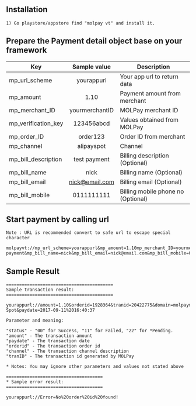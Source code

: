 ## Installation

```
1) Go playstore/appstore find "molpay vt" and install it.
```

## Prepare the Payment detail object base on your framework

| Key                   | Sample value  | Description                       |
| --------------------- |:-------------:| --------------------------------- |
| mp_url_scheme         | yourappurl    | Your app url to return data       |
| mp_amount             | 1.10          | Payment amount from merchant      |
| mp_merchant_ID        | yourmerchantID| MOLPay merchant ID                |
| mp_verification_key   | 123456abcd    | Values obtained from MOLPay       |
| mp_order_ID           | order123      | Order ID from merchant            |
| mp_channel            | alipayspot    | Channel                           |
| mp_bill_description   | test payment  | Billing description (Optional)    |
| mp_bill_name          | nick          | Billing name (Optional)           |
| mp_bill_email         | nick@email.com| Billing email (Optional)          |
| mp_bill_mobile        | 0111111111    | Billing mobile phone no (Optional)|

## Start payment by calling url

```
Note : URL is recommended convert to safe url to escape special character

molpayvt://mp_url_scheme=yourappurl&mp_amount=1.10mp_merchant_ID=yourmerchantID&mp_verification_key=123456abcd&mp_order_ID=order123&mp_channel=alipayspot&mp_bill_description=test payment&mp_bill_name=nick&mp_bill_email=nick@email.com&mp_bill_mobile=0111111111
```

## Sample Result

```
=========================================
Sample transaction result:
=========================================

yourappurl://amount=1.10&orderid=1928364&tranid=20422775&domain=molpaymerchant&status=00&appcode=&error_code=null&error_desc=null&skey=921820ca098a57444413bd577e7fc0bf&currency=MYR&channel=Alipay-Spot&paydate=2017-09-11%2016:40:37

Parameter and meaning:

"status" - "00" for Success, "11" for Failed, "22" for *Pending. 
"amount" - The transaction amount
"paydate" - The transaction date
"orderid" - The transaction order id
"channel" - The transaction channel description
"tranID" - The transaction id generated by MOLPay

* Notes: You may ignore other parameters and values not stated above

=====================================
* Sample error result:
=====================================

yourappurl://Error=No%20order%20id%20found!

```


